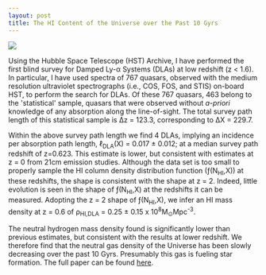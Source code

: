 ```yaml
---
layout: post
title: The HI Content of the Universe over the Past 10 Gyrs
---
```

<img src="{{ site.baseurl }}/images/Rho-HI.png">

Using the Hubble Space Telescope (HST) Archive, I have performed the first blind survey for Damped Ly-&alpha; Systems (DLAs) at low redshift (z < 1.6). In particular, I have used spectra of 767 quasars, observed with the medium resolution ultraviolet spectrographs (i.e., COS, FOS, and STIS) on-board HST, to perform the search for DLAs. Of these 767 quasars, 463 belong to the 'statistical' sample, quasars that were observed without _a-priori_ knowledge of any absorption along the line-of-sight. The total survey path length of this statistical sample is &Delta;z = 123.3, corresponding to &Delta;X = 229.7.

Within the above survey path length we find 4 DLAs, implying an incidence per absorption path length, &#8467;<sub>DLA</sub>(X) = 0.017 &plusmn; 0.012; at a median survey path redshift of z=0.623. This estimate is lower, but consistent with estimates at z = 0 from 21cm emission studies. Although the data set is too small to properly sample the HI column density distribution function (&fnof;(N<sub>HI</sub>,X)) at these redshifts, the shape is consistent with the shape at z = 2. Indeed, little evolution is seen in the shape of &fnof;(N<sub>HI</sub>,X) at the redshifts it can be measured. Adopting the z = 2 shape of &fnof;(N<sub>HI</sub>,X), we infer an HI mass density at z = 0.6 of &rho;<sub>HI,DLA</sub> = 0.25 &plusmn; 0.15 x 10<sup>8</sup>M<sub>&#8857;</sub>Mpc<sup>-3</sup>.

The neutral hydrogen mass density found is significantly lower than previous estimates, but consistent with the results at lower redshift. We therefore find that the neutral gas density of the Universe has been slowly decreasing over the past 10 Gyrs. Presumably this gas is fueling star formation. The full paper can be found [here](https://arxiv.org/abs/1601.01691).

